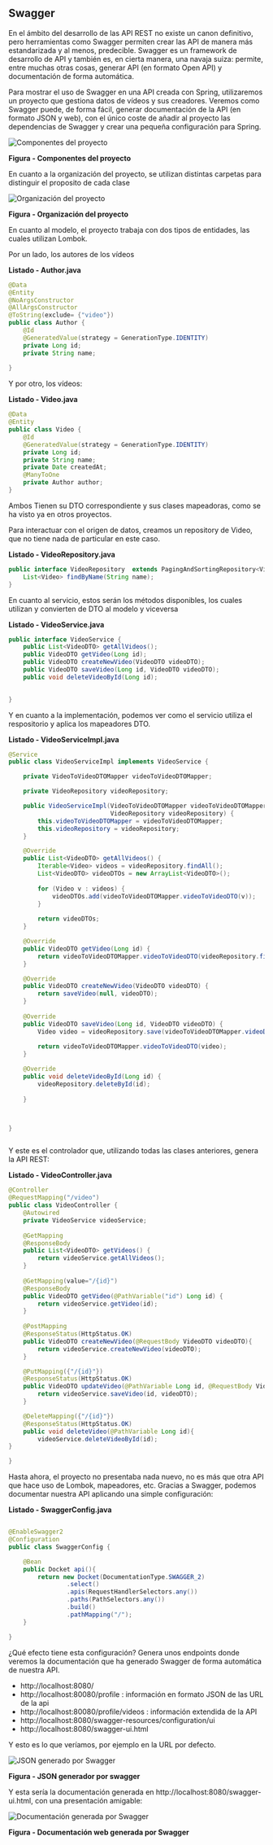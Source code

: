 ## Swagger
En el ámbito del desarrollo de las API REST no existe un canon definitivo,
pero herramientas como Swagger permiten crear las API de manera más estandarizada y al menos, predecible.
Swagger es un framework de desarrollo de API y también es, en cierta manera,
una navaja suiza: permite, entre muchas otras cosas, generar API (en formato
Open API) y documentación de forma automática.


Para mostrar el uso de Swagger en una API creada con Spring, utilizaremos un proyecto que gestiona datos de vídeos y sus creadores. Veremos como Swagger puede, de forma fácil, generar documentación de la API (en formato JSON y web), con el único coste de añadir al proyecto las dependencias de Swagger y crear una pequeña configuración para Spring.


![Componentes del proyecto](s04.restapiswagger.png)

**Figura - Componentes del proyecto**


En cuanto a la organización del proyecto, se utilizan distintas carpetas para distinguir el proposito de cada clase

![Organización del proyecto](s04.restapiswagger.project.png)

**Figura - Organización del proyecto**


En cuanto al modelo, el proyecto trabaja con dos tipos de entidades, las cuales utilizan Lombok.

Por un lado, los autores de los vídeos


**Listado - Author.java**

```java
@Data
@Entity
@NoArgsConstructor
@AllArgsConstructor
@ToString(exclude= {"video"})
public class Author {
    @Id
    @GeneratedValue(strategy = GenerationType.IDENTITY)
	private Long id;
	private String name;
	
}

```

Y por otro, los vídeos:

**Listado - Video.java**

```java
@Data
@Entity
public class Video {
    @Id
    @GeneratedValue(strategy = GenerationType.IDENTITY)
	private Long id;
	private String name;
	private Date createdAt;
	@ManyToOne
	private Author author;
}
```

Ambos Tienen su DTO correspondiente y sus clases mapeadoras, como se ha visto ya en otros proyectos.

Para interactuar con el origen de datos, creamos un repository de Video, que no tiene nada de particular en este caso.

**Listado - VideoRepository.java**

```java
public interface VideoRepository  extends PagingAndSortingRepository<Video, Long> {
    List<Video> findByName(String name);
}
```

En cuanto al servicio, estos serán los métodos disponibles, los cuales utilizan y convierten de DTO al modelo y viceversa


**Listado - VideoService.java**

```java
public interface VideoService {
	public List<VideoDTO> getAllVideos();
	public VideoDTO getVideo(Long id);
	public VideoDTO createNewVideo(VideoDTO videoDTO);
	public VideoDTO saveVideo(Long id, VideoDTO videoDTO);
	public void deleteVideoById(Long id);

	
}


```

Y en cuanto a la implementación, podemos ver como el servicio utiliza el respositorio y aplica los mapeadores DTO.

**Listado - VideoServiceImpl.java**

```java
@Service
public class VideoServiceImpl implements VideoService {

	private VideoToVideoDTOMapper videoToVideoDTOMapper;

	private VideoRepository videoRepository;

	public VideoServiceImpl(VideoToVideoDTOMapper videoToVideoDTOMapper, 
							VideoRepository videoRepository) {
		this.videoToVideoDTOMapper = videoToVideoDTOMapper;
		this.videoRepository = videoRepository;
	}

	@Override
	public List<VideoDTO> getAllVideos() {
		Iterable<Video> videos = videoRepository.findAll();
		List<VideoDTO> videoDTOs = new ArrayList<VideoDTO>();
		
		for (Video v : videos) {
			videoDTOs.add(videoToVideoDTOMapper.videoToVideoDTO(v));
		}
		
		return videoDTOs;
	}

	@Override
	public VideoDTO getVideo(Long id) {
		return videoToVideoDTOMapper.videoToVideoDTO(videoRepository.findById(id).get());
	}

	@Override
	public VideoDTO createNewVideo(VideoDTO videoDTO) {
		return saveVideo(null, videoDTO);
	}
	
	@Override
	public VideoDTO saveVideo(Long id, VideoDTO videoDTO) {
		Video video = videoRepository.save(videoToVideoDTOMapper.videoDTOToVideo(videoDTO));
		
		return videoToVideoDTOMapper.videoToVideoDTO(video);
	}

	@Override
	public void deleteVideoById(Long id) {
		videoRepository.deleteById(id);
		
	}



}



```

Y este es el controlador que, utilizando todas las clases anteriores, genera la API REST:

**Listado - VideoController.java**

```java
@Controller
@RequestMapping("/video")
public class VideoController {
	@Autowired
	private VideoService videoService;
	
    @GetMapping
    @ResponseBody
    public List<VideoDTO> getVideos() {
        return videoService.getAllVideos();
    }
    
    @GetMapping(value="/{id}")
    @ResponseBody
    public VideoDTO getVideo(@PathVariable("id") Long id) {
        return videoService.getVideo(id);
    }
    
    @PostMapping
    @ResponseStatus(HttpStatus.OK)
    public VideoDTO createNewVideo(@RequestBody VideoDTO videoDTO){
        return videoService.createNewVideo(videoDTO);
    }

    @PutMapping({"/{id}"})
    @ResponseStatus(HttpStatus.OK)
    public VideoDTO updateVideo(@PathVariable Long id, @RequestBody VideoDTO videoDTO){
        return videoService.saveVideo(id, videoDTO);
    }

    @DeleteMapping({"/{id}"})
    @ResponseStatus(HttpStatus.OK)
    public void deleteVideo(@PathVariable Long id){
        videoService.deleteVideoById(id);
}

}

```

Hasta ahora, el proyecto no presentaba nada nuevo, no es más que otra API que hace uso de Lombok, mapeadores, etc.
Gracias a Swagger, podemos documentar nuestra API aplicando una simple configuración:


**Listado - SwaggerConfig.java**

```java

@EnableSwagger2
@Configuration
public class SwaggerConfig {

    @Bean
    public Docket api(){
        return new Docket(DocumentationType.SWAGGER_2)
                .select()
                .apis(RequestHandlerSelectors.any())
                .paths(PathSelectors.any())
                .build()
                .pathMapping("/");
    }

}

```

¿Qué efecto tiene esta configuración?
Genera unos endpoints donde veremos la documentación que ha generado Swagger de forma automática de nuestra API.

* http://localhost:8080/
* http://localhost:80080/profile		: información en formato JSON de las URL de la api
* http://localhost:80080/profile/videos : información extendida de la API
* http://localhost:8080/swagger-resources/configuration/ui
* http://localhost:8080/swagger-ui.html

Y esto es lo que veríamos, por ejemplo en la URL por defecto.

![JSON generado por Swagger](s04.restapiswagger.url.png)

**Figura - JSON generador por swagger**

Y esta sería la documentación generada en http://localhost:8080/swagger-ui.html, con una presentación amigable:

![Documentación generada por Swagger](s04.restapiswagger.doc.png)

**Figura - Documentación web generada por Swagger**